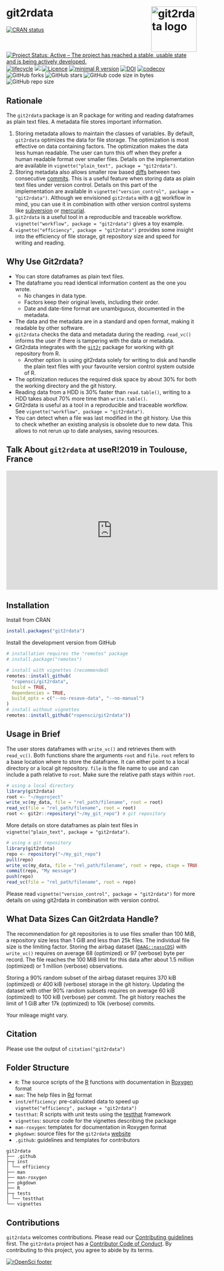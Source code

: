# git2rdata <img src="man/figures/logo.svg" align="right" alt="git2rdata logo" width="120">

<!-- badges: start -->
[![CRAN status](https://www.r-pkg.org/badges/version/git2rdata)](https://cran.r-project.org/package=git2rdata)
[![Project Status: Active – The project has reached a stable, usable state and is being actively developed.](https://www.repostatus.org/badges/latest/active.svg)](https://www.repostatus.org/#active)
[![lifecycle](https://img.shields.io/badge/lifecycle-stable-green.svg)](https://lifecycle.r-lib.org/articles/stages.html#stable)
[![](https://badges.ropensci.org/263_status.svg)](https://github.com/ropensci/software-review/issues/263)
[![Licence](https://img.shields.io/badge/licence-GPL--3-blue.svg)](https://www.gnu.org/licenses/gpl-3.0.en.html)
[![minimal R version](https://img.shields.io/badge/R%3E%3D-3.5.0-6666ff.svg)](https://cran.r-project.org/)
[![DOI](https://zenodo.org/badge/147685405.svg)](https://zenodo.org/badge/latestdoi/147685405)
[![codecov](https://codecov.io/gh/ropensci/git2rdata/branch/master/graph/badge.svg)](https://app.codecov.io/gh/ropensci/git2rdata)
![GitHub forks](https://img.shields.io/github/forks/ropensci/git2rdata.svg?style=social)
![GitHub stars](https://img.shields.io/github/stars/ropensci/git2rdata.svg?style=social)
![GitHub code size in bytes](https://img.shields.io/github/languages/code-size/ropensci/git2rdata.svg)
![GitHub repo size](https://img.shields.io/github/repo-size/ropensci/git2rdata.svg)
<!-- badges: end -->

<p style="display:none">Please visit the git2rdata website at https://ropensci.github.io/git2rdata/. The vignette code on the website link to a rendered version of the vignette. Functions have a link to their help file.</p>

## Rationale

The `git2rdata` package is an R package for writing and reading dataframes as plain text files. 
A metadata file stores important information.

1. Storing metadata allows to maintain the classes of variables. 
By default, `git2rdata` optimizes the data for file storage. 
The optimization is most effective on data containing factors. 
The optimization makes the data less human readable.
The user can turn this off when they prefer a human readable format over smaller files.
Details on the implementation are available in `vignette("plain_text", package = "git2rdata")`.
1. Storing metadata also allows smaller row based [diffs](https://en.wikipedia.org/wiki/Diff) between two consecutive [commits](https://en.wikipedia.org/wiki/Commit_(version_control)). 
This is a useful feature when storing data as plain text files under version control. 
Details on this part of the implementation are available in `vignette("version_control", package = "git2rdata")`. 
Although we envisioned `git2rdata` with a [git](https://git-scm.com/) workflow in mind, you can use it in combination with other version control systems like [subversion](https://subversion.apache.org/) or [mercurial](https://www.mercurial-scm.org/).
1. `git2rdata` is a useful tool in a reproducible and traceable workflow. 
`vignette("workflow", package = "git2rdata")` gives a toy example.
1. `vignette("efficiency", package = "git2rdata")` provides some insight into the efficiency of file storage, git repository size and speed for writing and reading.

## Why Use Git2rdata?

- You can store dataframes as plain text files.
- The dataframe you read identical information content as the one you wrote.
    - No changes in data type.
    - Factors keep their original levels, including their order.
    - Date and date-time format are unambiguous, documented in the metadata.
- The data and the metadata are in a standard and open format, making it readable by other software.
- `git2rdata` checks the data and metadata during the reading. 
`read_vc()` informs the user if there is tampering with the data or metadata.
- Git2rdata integrates with the [`git2r`](https://cran.r-project.org/package=git2r) package for working with git repository from R.
    - Another option is using git2rdata solely for writing to disk and handle the plain text files with your favourite version control system outside of R.
- The optimization reduces the required disk space by about 30% for both the working directory and the git history. 
- Reading data from a HDD is 30% faster than `read.table()`, writing to a HDD takes about 70% more time than `write.table()`.
- Git2rdata is useful as a tool in a reproducible and traceable workflow. 
See `vignette("workflow", package = "git2rdata")`.
- You can detect when a file was last modified in the git history. 
Use this to check whether an existing analysis is obsolete due to new data. 
This allows to not rerun up to date analyses, saving resources.

## Talk About `git2rdata` at useR!2019 in Toulouse, France

<iframe width="560" height="315" src="https://www.youtube-nocookie.com/embed/sbRPmakBFqo" frameborder="0" allow="accelerometer; autoplay; encrypted-media; gyroscope; picture-in-picture" allowfullscreen></iframe>

## Installation

Install from CRAN

```r
install.packages("git2rdata")
```

Install the development version from GitHub

```r
# installation requires the "remotes" package
# install.package("remotes")

# install with vignettes (recommended)
remotes::install_github(
  "ropensci/git2rdata", 
  build = TRUE, 
  dependencies = TRUE, 
  build_opts = c("--no-resave-data", "--no-manual")
)
# install without vignettes
remotes::install_github("ropensci/git2rdata"))
```

## Usage in Brief

The user stores dataframes with `write_vc()` and retrieves them with `read_vc()`. 
Both functions share the arguments `root` and `file`. 
`root` refers to a base location where to store the dataframe. 
It can either point to a local directory or a local git repository. 
`file` is the file name to use and can include a path relative to `root`. 
Make sure the relative path stays within `root`.

```r
# using a local directory
library(git2rdata)
root <- "~/myproject" 
write_vc(my_data, file = "rel_path/filename", root = root)
read_vc(file = "rel_path/filename", root = root)
root <- git2r::repository("~/my_git_repo") # git repository
```

More details on store dataframes as plain text files in `vignette("plain_text", package = "git2rdata")`.

```r
# using a git repository
library(git2rdata)
repo <- repository("~/my_git_repo")
pull(repo)
write_vc(my_data, file = "rel_path/filename", root = repo, stage = TRUE)
commit(repo, "My message")
push(repo)
read_vc(file = "rel_path/filename", root = repo)
```

Please read `vignette("version_control", package = "git2rdata")` for more details on using git2rdata in combination with version control.

## What Data Sizes Can Git2rdata Handle?

The recommendation for git repositories is to use files smaller than 100 MiB, a repository size less than 1 GiB and less than 25k files. 
The individual file size is the limiting factor. 
Storing the airbag dataset ([`DAAG::nassCDS`](https://cran.r-project.org/package=DAAG)) with `write_vc()` requires on average 68 (optimized) or 97 (verbose) byte per record. 
The file reaches the 100 MiB limit for this data after about 1.5 million (optimized) or 1 million (verbose) observations. 

Storing a 90% random subset of the airbag dataset requires 370 kiB (optimized) or 400 kiB (verbose) storage in the git history. 
Updating the dataset with other 90% random subsets requires on average 60 kiB (optimized) to 100 kiB (verbose) per commit. 
The git history reaches the limit of 1 GiB after 17k (optimized) to 10k (verbose) commits.

Your mileage might vary.

## Citation

Please use the output of `citation("git2rdata")`

## Folder Structure

- `R`: The source scripts of the [R](https://cran.r-project.org/) functions with documentation in [Roxygen](https://CRAN.R-project.org/package=roxygen2) format
- `man`: The help files in [Rd](https://cran.r-project.org/doc/manuals/r-release/R-exts.html#Rd-format) format
- `inst/efficiency`: pre-calculated data to speed up `vignette("efficiency", package = "git2rdata")`
- `testthat`: R scripts with unit tests using the [testthat](https://CRAN.R-project.org/package=testthat) framework
- `vignettes`: source code for the vignettes describing the package
- `man-roxygen`: templates for documentation in Roxygen format
- `pkgdown`: source files for the `git2rdata` [website](https://ropensci.github.io/git2rdata/)
- `.github`: guidelines and templates for contributors

```
git2rdata
├── .github 
├─┬ inst
│ └── efficiency
├── man 
├── man-roxygen 
├── pkgdown
├── R
├─┬ tests
│ └── testthat
└── vignettes
```

## Contributions

`git2rdata` welcomes contributions. 
Please read our [Contributing guidelines](https://github.com/ropensci/git2rdata/blob/master/.github/CONTRIBUTING.md) first. 
The `git2rdata` project has a [Contributor Code of Conduct](https://github.com/ropensci/git2rdata/blob/master/.github/CODE_OF_CONDUCT.md). 
By contributing to this project, you agree to abide by its terms.

[![rOpenSci footer](http://ropensci.org/public_images/github_footer.png)](https://ropensci.org)
